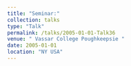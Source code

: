 ```yaml
---
title: "Seminar:"
collection: talks
type: "Talk"
permalink: /talks/2005-01-01-Talk36
venue: " Vassar College Poughkeepsie "
date: 2005-01-01
location: "NY USA"
---
```


